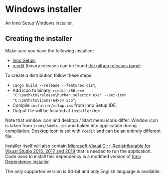 # Windows installer

An Inno Setup Windows installer.

## Creating the installer

Make sure you have the following installed:

- [Inno Setup](http://www.jrsoftware.org/isinfo.php),
- [rcedit](https://github.com/electron/rcedit) (binary releases can be found
  [the github releases page](https://github.com/electron/rcedit/releases)).

To create a distribution follow these steps:

- `cargo build --release --features dist`,
- Add icon to binary:
 `rcedit-x86.exe "C:\path\to\release\hurban_selector.exe" --set-icon "C:\path\to\icons\64x64.ico"`,
- Compile `installer/setup.iss` from Inno Setup IDE,
- Output file will be located at `installer/bin`.

Note that window icon and desktop / Start menu icons differ. Window icon is
taken from `icons/64x64.ico` and baked into application during compilation.
Desktop icon is set with `rcedit` and can be an entirely different file.

Installer itself will also contain [Microsoft Visual C++ Redistributable for
Visual Studio 2015, 2017 and 2019](https://support.microsoft.com/en-us/help/2977003/the-latest-supported-visual-c-downloads)
that is needed to run the application. Code used to install this dependency is
a modified version of [Inno Dependency Installer](https://github.com/domgho/innodependencyinstaller).

The only supported version is 64-bit and only English language is available.
